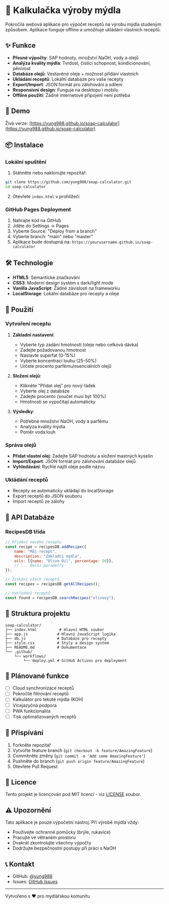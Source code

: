 # 🧼 Kalkulačka výroby mýdla

Pokročilá webová aplikace pro výpočet receptů na výrobu mýdla studeným způsobem. Aplikace funguje offline a umožňuje ukládání vlastních receptů.

## ✨ Funkce

- **Přesné výpočty**: SAP hodnoty, množství NaOH, vody a olejů
- **Analýza kvality mýdla**: Tvrdost, čistící schopnost, kondicionování, pěnivost
- **Databáze olejů**: Vestavěné oleje + možnost přidání vlastních
- **Ukládání receptů**: Lokální databáze pro vaše recepty
- **Export/Import**: JSON formát pro zálohování a sdílení
- **Responsivní design**: Funguje na desktopu i mobilu
- **Offline použití**: Žádné internetové připojení není potřeba

## 🚀 Demo

Živá verze: [https://yung988.github.io/soap-calculator](https://yung988.github.io/soap-calculator)

## 📦 Instalace

### Lokální spuštění

1. Stáhněte nebo naklonujte repozitář:
```bash
git clone https://github.com/yung988/soap-calculator.git
cd soap-calculator
```

2. Otevřete `index.html` v prohlížeči

### GitHub Pages Deployment

1. Nahrajte kód na GitHub
2. Jděte do Settings → Pages
3. Vyberte Source: "Deploy from a branch"
4. Vyberte branch: "main" nebo "master"
5. Aplikace bude dostupná na: `https://yourusername.github.io/soap-calculator`

## 🛠️ Technologie

- **HTML5**: Sémantické značkování
- **CSS3**: Moderní design systém s dark/light mode
- **Vanilla JavaScript**: Žádné závislosti na frameworku
- **LocalStorage**: Lokální databáze pro recepty a oleje

## 📖 Použití

### Vytvoření receptu

1. **Základní nastavení**:
   - Vyberte typ zadání hmotnosti (oleje nebo celková dávka)
   - Zadejte požadovanou hmotnost
   - Nastavte superfat (0-15%)
   - Vyberte koncentraci louhu (25-50%)
   - Určete procento parfému/esenciálních olejů

2. **Složení olejů**:
   - Klikněte "Přidat olej" pro nový řádek
   - Vyberte olej z databáze
   - Zadejte procento (součet musí být 100%)
   - Hmotnosti se vypočítají automaticky

3. **Výsledky**:
   - Potřebné množství NaOH, vody a parfému
   - Analýza kvality mýdla
   - Poměr voda:louh

### Správa olejů

- **Přidat vlastní olej**: Zadejte SAP hodnotu a složení mastných kyselin
- **Import/Export**: JSON formát pro zálohování databáze olejů
- **Vyhledávání**: Rychlé najítí oleje podle názvu

### Ukládání receptů

- Recepty se automaticky ukládají do localStorage
- Export receptů do JSON souboru
- Import receptů ze zálohy

## 🔧 API Databáze

### RecipesDB třída

```javascript
// Přidání nového receptu
const recipe = recipesDB.addRecipe({
    name: "Můj recept",
    description: "Základní mýdlo",
    oils: [{name: "Olive Oil", percentage: 50}],
    // ... další parametry
});

// Získání všech receptů
const recipes = recipesDB.getAllRecipes();

// Vyhledání receptů
const found = recipesDB.searchRecipes("olivový");
```

## 📁 Struktura projektu

```
soap-calculator/
├── index.html          # Hlavní HTML soubor
├── app.js             # Hlavní JavaScript logika
├── db.js              # Databáze pro recepty
├── style.css          # Styly a design system
├── README.md          # Dokumentace
└── .github/
    └── workflows/
        └── deploy.yml # GitHub Actions pro deployment
```

## 🌟 Plánované funkce

- [ ] Cloud synchronizace receptů
- [ ] Pokročilé filtrování receptů
- [ ] Kalkulátor pro tekuté mýdla (KOH)
- [ ] Vícejazyčná podpora
- [ ] PWA funkcionalita
- [ ] Tisk optimalizovaných receptů

## 🤝 Přispívání

1. Forkněte repozitář
2. Vytvořte feature branch (`git checkout -b feature/AmazingFeature`)
3. Commitněte změny (`git commit -m 'Add some AmazingFeature'`)
4. Pushněte do branch (`git push origin feature/AmazingFeature`)
5. Otevřete Pull Request

## 📄 Licence

Tento projekt je licencován pod MIT licencí - viz [LICENSE](LICENSE) soubor.

## ⚠️ Upozornění

Tato aplikace je pouze výpočetní nástroj. Při výrobě mýdla vždy:

- Používejte ochranné pomůcky (brýle, rukavice)
- Pracujte ve větraném prostoru
- Dvakrát zkontrolujte všechny výpočty
- Dodržujte bezpečnostní postupy při práci s NaOH

## 📞 Kontakt

- GitHub: [@yung988](https://github.com/yung988)
- Issues: [GitHub Issues](https://github.com/yung988/soap-calculator/issues)

---

Vytvořeno s ❤️ pro mydlářskou komunitu
